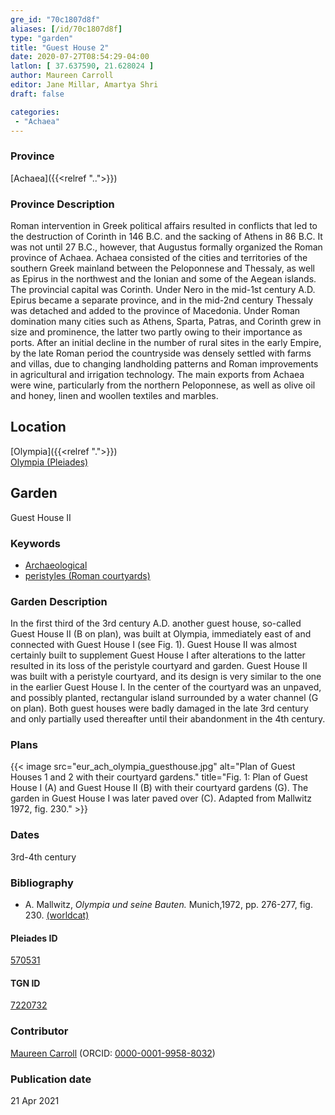 ```yaml
---
gre_id: "70c1807d8f"
aliases: [/id/70c1807d8f]
type: "garden"
title: "Guest House 2"
date: 2020-07-27T08:54:29-04:00
latlon: [ 37.637590, 21.628024 ]
author: Maureen Carroll
editor: Jane Millar, Amartya Shri
draft: false

categories:
 - "Achaea"
---
```


### Province

[Achaea]({{<relref "..">}})

### Province Description

Roman intervention in Greek political affairs resulted in conflicts that led to the destruction of Corinth in 146 B.C. and the sacking of Athens in 86 B.C. It was not until 27 B.C., however, that Augustus formally organized the Roman province of Achaea. Achaea consisted of the cities and territories of the southern Greek mainland between the Peloponnese and Thessaly, as well as Epirus in the northwest and the Ionian and some of the Aegean islands.
The provincial capital was Corinth. Under Nero in the mid-1st century A.D. Epirus became a separate province, and in the mid-2nd century Thessaly was detached and added to the province of Macedonia. Under Roman domination many cities such as Athens, Sparta, Patras, and Corinth grew in size and prominence, the latter two partly owing to their importance as ports.  After an initial decline in the number of rural sites in the early Empire, by the late Roman period the countryside was densely settled with farms and villas, due to changing landholding patterns and Roman improvements in agricultural and irrigation technology. The main exports from Achaea were wine, particularly from the northern Peloponnese, as well as olive oil and honey, linen and woollen textiles and marbles.

## Location

[Olympia]({{<relref ".">}}) \
[Olympia (Pleiades)](https://pleiades.stoa.org/places/570531)

<!--### Location Description-->

<!-- LEAVE THIS BLANK FOR NOW

## Sublocation

[AREA WITHIN LOCATION, LIKE “PALATINE HILL”](GEOREFERENCE LINK)
A sublocation is any area larger than an individual garden, but located within a location. I would always try to include a link to a controlled vocabulary here if possible. This ID may well be different from the Garden ID, e.g., Pompeii versus a Garden in one of the houses which has its own Pleiades ID.
-->

<!--### Sublocation Description-->

<!-- DESCRIPTION -->

## Garden

Guest House II

### Keywords

- [Archaeological](#)
- [peristyles (Roman courtyards)](http://vocab.getty.edu/page/aat/300080971)

### Garden Description

In the first third of the 3rd century A.D. another guest house, so-called Guest House II (B on plan), was built at Olympia, immediately east of and connected with Guest House I (see Fig. 1).  Guest House II was almost certainly built to supplement Guest House I after alterations to the latter resulted in its loss of the peristyle courtyard and garden.  Guest House II was built with a peristyle courtyard, and its design is very similar to the one in the earlier Guest House I.  In the center of the courtyard was an unpaved, and possibly planted, rectangular island surrounded by a water channel (G on plan). Both guest houses were badly damaged in the late 3rd century and only partially used thereafter until their abandonment in the 4th century.

<!--### Maps-->

<!--
OLD WAY (DO NOT USE)
![alt_text](../../images/image_name.ext)
*CAPTION*

NEW WAY ↓↓↓↓
{{< image src="image_name.ext" alt="ALT_TEXT" title="CAPTION" >}}
-->

### Plans

{{< image src="eur_ach_olympia_guesthouse.jpg" alt="Plan of Guest Houses 1 and 2 with their courtyard gardens." title="Fig. 1: Plan of Guest House I (A) and Guest House II (B) with their courtyard gardens (G). The garden in Guest House I was later paved over (C). Adapted from Mallwitz 1972, fig. 230." >}}

<!--### Images-->

<!--
OLD WAY (DO NOT USE)
![alt_text](../../images/image_name.ext)
*CAPTION*

NEW WAY ↓↓↓↓
{{< image src="image_name.ext" alt="ALT_TEXT" title="CAPTION" >}}
-->

### Dates

3rd-4th century

### Bibliography

* A. Mallwitz, *Olympia und seine Bauten.* Munich,1972, pp. 276-277, fig. 230. [(worldcat)](http://www.worldcat.org/oclc/51584745)

<!--#### Periodo ID-->

<!-- [PERIODO_ID](https://pleiades.stoa.org/places/PLEIADES_ID) -->

#### Pleiades ID

[570531](https://pleiades.stoa.org/places/570531)

#### TGN ID

[7220732](http://vocab.getty.edu/page/tgn/7220732)

### Contributor

[Maureen Carroll](link) (ORCID: [0000-0001-9958-8032](https://orcid.org/0000-0001-9958-8032))

### Publication date


21 Apr 2021

<!--### Related articles-->

<!-- Links to other related articles. Leave blank for now -->